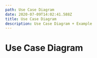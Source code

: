 ```yaml
---
path: Use Case Diagram
date: 2020-07-09T14:02:41.588Z
title: Use Case Diagram
description: Use Case Diagram + Example
---
```

# Use Case Diagram